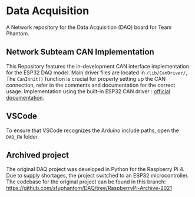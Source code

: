 # Data Acquisition

A Network repository for the Data Acquisition (DAQ) board for Team Phantom.

## Network Subteam CAN Implementation

This Repository features the in-development CAN interface implementation for the ESP32 DAQ model. Main driver files are located in `/lib/CanDriver/`,
The `CanInnit()` function is crucial for properly setting up the CAN connection, refer to the comments and documentation for the correct usage.
Implementation using the built-in ESP32 CAN driver : [official documentation](https://docs.espressif.com/projects/esp-idf/en/release-v3.3/api-reference/peripherals/can.html).

## VSCode

To ensure that VSCode recognizes the Arduino include paths, open the `DAQ_FW` folder.

<!-- TODO: Update readme.md -->

## Archived project

The original DAQ project was developed in Python for the Raspberry Pi 4. Due to supply shortages, the project switched to an ESP32 microcontroller. The codebase for the original project can be found in this branch: https://github.com/sfuphantom/DAQ/tree/RaspberryPi-Archive-2021
